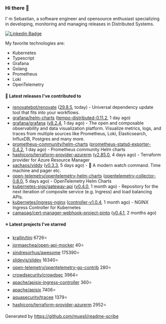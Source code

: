### Hi there 👋

I’ m Sebastian, a software engineer and opensource enthusiast specializing in developing, monitoring and managing releases in Distributed Systems.

[![Linkedin Badge](https://img.shields.io/badge/-LinkedIn-blue?style=flat&logo=Linkedin&logoColor=white&link=https://www.linkedin.com/in/sebastian-poxhofer/)](https://www.linkedin.com/in/sebastian-poxhofer/)

My favorite technologies are:
 - Kubernetes
 - Typescript
 - Grafana
 - Golang
 - Prometheus
 - Loki
 - OpenTelemetry




#### 🚀 Latest releases I've contributed to

- [renovatebot/renovate](https://github.com/renovatebot/renovate) ([29.8.5](https://github.com/renovatebot/renovate/releases/tag/29.8.5), today) - Universal dependency update tool that fits into your workflows.
- [grafana/helm-charts](https://github.com/grafana/helm-charts) ([tempo-distributed-0.11.2](https://github.com/grafana/helm-charts/releases/tag/tempo-distributed-0.11.2), 1 day ago)
- [grafana/grafana](https://github.com/grafana/grafana) ([v8.2.4](https://github.com/grafana/grafana/releases/tag/v8.2.4), 1 day ago) - The open and composable observability and data visualization platform. Visualize metrics, logs, and traces from multiple sources like Prometheus, Loki, Elasticsearch, InfluxDB, Postgres and many more. 
- [prometheus-community/helm-charts](https://github.com/prometheus-community/helm-charts) ([prometheus-statsd-exporter-0.4.2](https://github.com/prometheus-community/helm-charts/releases/tag/prometheus-statsd-exporter-0.4.2), 1 day ago) - Prometheus community Helm charts
- [hashicorp/terraform-provider-azurerm](https://github.com/hashicorp/terraform-provider-azurerm) ([v2.85.0](https://github.com/hashicorp/terraform-provider-azurerm/releases/tag/v2.85.0), 4 days ago) - Terraform provider for Azure Resource Manager
- [sachaos/viddy](https://github.com/sachaos/viddy) ([v0.3.3](https://github.com/sachaos/viddy/releases/tag/v0.3.3), 5 days ago) - 👀 A modern watch command. Time machine and pager etc.
- [open-telemetry/opentelemetry-helm-charts](https://github.com/open-telemetry/opentelemetry-helm-charts) ([opentelemetry-collector-0.8.0](https://github.com/open-telemetry/opentelemetry-helm-charts/releases/tag/opentelemetry-collector-0.8.0), 5 days ago) - OpenTelemetry Helm Charts
- [kubernetes-sigs/gateway-api](https://github.com/kubernetes-sigs/gateway-api) ([v0.4.0](https://github.com/kubernetes-sigs/gateway-api/releases/tag/v0.4.0), 1 month ago) - Repository for the next iteration of composite service (e.g. Ingress) and load balancing APIs.
- [kubernetes/ingress-nginx](https://github.com/kubernetes/ingress-nginx) ([controller-v1.0.4](https://github.com/kubernetes/ingress-nginx/releases/tag/controller-v1.0.4), 1 month ago) - NGINX Ingress Controller for Kubernetes
- [camaoag/cert-manager-webhook-project-pinto](https://github.com/camaoag/cert-manager-webhook-project-pinto) ([v0.4.1](https://github.com/camaoag/cert-manager-webhook-project-pinto/releases/tag/v0.4.1), 2 months ago)

#### ⭐ Latest projects I've starred

- [krallin/tini](https://github.com/krallin/tini}) 6726⭐
- [jormaechea/open-api-mocker](https://github.com/jormaechea/open-api-mocker}) 40⭐
- [sindresorhus/awesome](https://github.com/sindresorhus/awesome}) 175390⭐
- [slidevjs/slidev](https://github.com/slidevjs/slidev}) 16340⭐
- [open-telemetry/opentelemetry-go-contrib](https://github.com/open-telemetry/opentelemetry-go-contrib}) 280⭐
- [crowdsecurity/crowdsec](https://github.com/crowdsecurity/crowdsec}) 3964⭐
- [apache/apisix-ingress-controller](https://github.com/apache/apisix-ingress-controller}) 360⭐
- [apache/apisix](https://github.com/apache/apisix}) 7406⭐
- [aquasecurity/tracee](https://github.com/aquasecurity/tracee}) 1379⭐
- [hashicorp/terraform-provider-azurerm](https://github.com/hashicorp/terraform-provider-azurerm}) 2952⭐



Generated by https://github.com/muesli/readme-scribe
